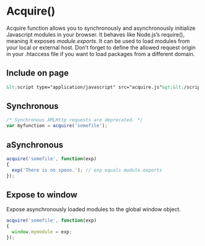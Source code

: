 # Acquire()

Acquire function allows you to synchronously and asynchronously initialize Javascript modules in your browser. It behaves like Node.js’s require(), meaning it exposes <i>module.exports</i>. It can be used to load modules from your local or external host. Don’t forget to define the allowed request origin in your .htaccess file if you want to load packages from a different domain.

## Include on page
```html
&lt;script type="application/javascript" src="acquire.js"&gt;&lt;/script&gt;
```

## Synchronous
```javascript
/* Synchronous XMLHttp requests are deprecated. */
var myfunction = acquire('somefile');
```

## aSynchronous
```javascript
acquire('somefile', function(exp)
{
  exp('There is no spoon.'); // exp equals module.exports
});
```

## Expose to window
Expose asynchronously loaded modules to the global window object.

```javascript
acquire('somefile', function(exp)
{
  window.mymodule = exp;
});
``` 
